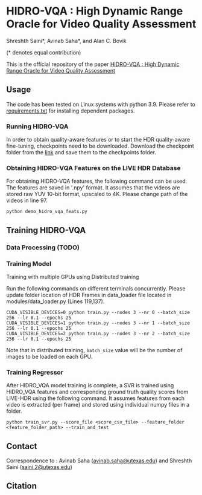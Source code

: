 # HIDRO-VQA : High Dynamic Range Oracle for Video Quality Assessment

Shreshth Saini*, Avinab Saha*, and Alan C. Bovik

(* denotes equal contribution)

This is the official repository of the paper [HIDRO-VQA : High Dynamic Range Oracle for Video Quality Assessment](https://arxiv.org/abs/2311.11059)

## Usage
The code has been tested on Linux systems with python 3.9. Please refer to [requirements.txt](requirements.txt) for installing dependent packages.

### Running HIDRO-VQA
In order to obtain quality-aware features or to start the HDR quality-aware fine-tuning, checkpoints need to be downloaded.  Download the checkpoint folder from the [link](https://drive.google.com/drive/folders/1wuakzvupOxwVv9Sa3Ta0IKjkSBPqG8MG?usp=sharing) and save them to the checkpoints folder.


### Obtaining HIDRO-VQA Features on the LIVE HDR Database
For obtaining HIDRO-VQA features, the following command can be used. The features are saved in '.npy' format. It assumes that the videos are stored raw YUV 10-bit format, upscaled to 4K. Please change path of the videos in line 97.
```
python demo_hidro_vqa_feats.py
```

## Training HIDRO-VQA
### Data Processing (TODO)


### Training Model

Training with multiple GPUs using Distributed training

Run the following commands on different terminals concurrently. Please update folder location of HDR Frames in data_loader file located in modules/data_loader.py (Lines 119,137).
```
CUDA_VISIBLE_DEVICES=0 python train.py --nodes 3 --nr 0 --batch_size 256 --lr 0.1 --epochs 25
CUDA_VISIBLE_DEVICES=1 python train.py --nodes 3 --nr 1 --batch_size 256 --lr 0.1 --epochs 25
CUDA_VISIBLE_DEVICES=2 python train.py --nodes 3 --nr 2 --batch_size 256 --lr 0.1 --epochs 25

```
Note that in distributed training, ```batch_size``` value will be the number of images to be loaded on each GPU. 

### Training Regressor
After HIDRO_VQA model training is complete, a SVR is trained using HIDRO_VQA features and corresponding ground truth quality scores from LIVE-HDR using the following command. It assumes features from each video is extracted (per frame) and stored using individual numpy files in a folder. 

```
python train_svr.py --score_file <score_csv_file> --feature_folder <feature_folder_path> --train_and_test
```

## Contact
Correspondence to : Avinab Saha (avinab.saha@utexas.edu) and Shreshth Saini (saini.2@utexas.edu)

## Citation
```

```

